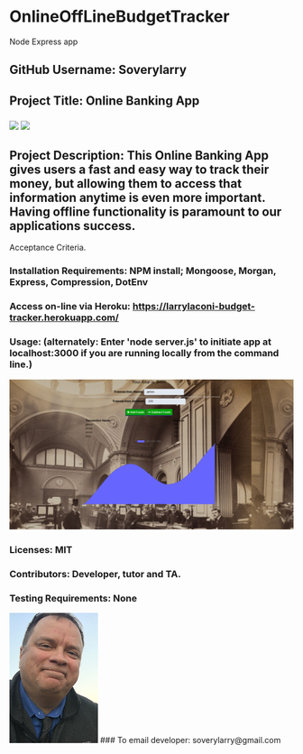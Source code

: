 # OnlineOffLineBudgetTracker
Node Express app

## GitHub Username:   Soverylarry

## Project Title:     Online Banking App
### <img src= "https://img.shields.io/github/languages/count/soverylarry/EmployeeTracker">  <img src="https://img.shields.io/github/license/soverylarry/EmployeeTracker">

## Project Description: This Online Banking App gives users a fast and easy way to track their money, but allowing them to access that information anytime is even more important. Having offline functionality is paramount to our applications success.

Acceptance Criteria. 




### Installation Requirements: NPM install; Mongoose, Morgan, Express, Compression, DotEnv

### Access on-line via Heroku: https://larrylaconi-budget-tracker.herokuapp.com/

### Usage:   (alternately: Enter 'node server.js' to initiate app at localhost:3000 if you are running locally from the command line.)

<img src="https://github.com/soverylarry/OnlineOffLineBudgetTracker/blob/master/public/img/bankingApp.PNG">

### Licenses: MIT
### Contributors:         Developer, tutor and TA.
### Testing Requirements: None
<img alt="D'oh!" src="https://github.com/soverylarry/EatDaBurger/blob/master/public/assets/img/LLBridgeReduced.png">
### To email developer: soverylarry@gmail.com
